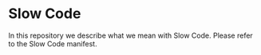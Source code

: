 # Slow Code
In this repository we describe what we mean with Slow Code. Please refer to the Slow Code manifest.
